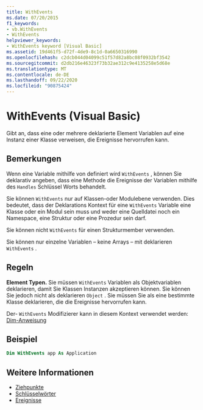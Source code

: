 ```yaml
---
title: WithEvents
ms.date: 07/20/2015
f1_keywords:
- vb.WithEvents
- WithEvents
helpviewer_keywords:
- WithEvents keyword [Visual Basic]
ms.assetid: 19d461f5-d72f-4de9-8c1d-0a6650316990
ms.openlocfilehash: c2dcb044d04099c51f57d82a8bc08f0932bf3542
ms.sourcegitcommit: d2db216e46323f73b32ae312c9e4135258e5d68e
ms.translationtype: MT
ms.contentlocale: de-DE
ms.lasthandoff: 09/22/2020
ms.locfileid: "90875424"
---
```

# <a name="withevents-visual-basic"></a>WithEvents (Visual Basic)

Gibt an, dass eine oder mehrere deklarierte Element Variablen auf eine Instanz einer Klasse verweisen, die Ereignisse hervorrufen kann.

## <a name="remarks"></a>Bemerkungen

Wenn eine Variable mithilfe von definiert wird `WithEvents` , können Sie deklarativ angeben, dass eine Methode die Ereignisse der Variablen mithilfe des `Handles` Schlüssel Worts behandelt.

Sie können `WithEvents` nur auf Klassen-oder Modulebene verwenden. Dies bedeutet, dass der Deklarations Kontext für eine `WithEvents` Variable eine Klasse oder ein Modul sein muss und weder eine Quelldatei noch ein Namespace, eine Struktur oder eine Prozedur sein darf.

Sie können nicht `WithEvents` für einen Strukturmember verwenden.

Sie können nur einzelne Variablen – keine Arrays – mit deklarieren `WithEvents` .

## <a name="rules"></a>Regeln

**Element Typen.** Sie müssen `WithEvents` Variablen als Objektvariablen deklarieren, damit Sie Klassen Instanzen akzeptieren können. Sie können Sie jedoch nicht als deklarieren `Object` . Sie müssen Sie als eine bestimmte Klasse deklarieren, die die Ereignisse hervorrufen kann.

Der- `WithEvents` Modifizierer kann in diesem Kontext verwendet werden: [Dim-Anweisung](../statements/dim-statement.md)

## <a name="example"></a>Beispiel

```vb
Dim WithEvents app As Application
```

## <a name="see-also"></a>Weitere Informationen

- [Ziehpunkte](../statements/handles-clause.md)
- [Schlüsselwörter](../keywords/index.md)
- [Ereignisse](../../programming-guide/language-features/events/index.md)

